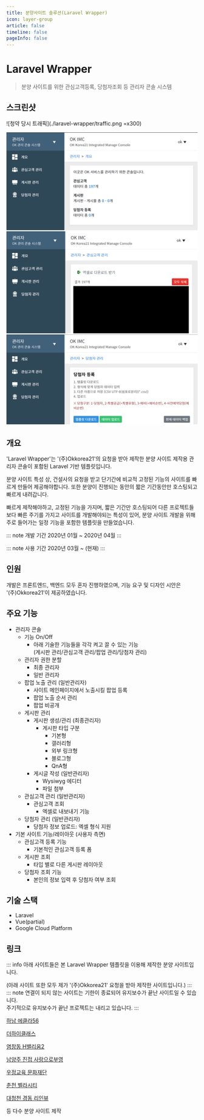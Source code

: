 ```yaml
---
title: 분양사이트 솔루션(Laravel Wrapper)
icon: layer-group
article: false
timeline: false
pageInfo: false
---
```


# Laravel Wrapper

> 분양 사이트를 위한 관심고객등록, 당첨자조회 등 관리자 콘솔 시스템

## 스크린샷

![청약 당시 트래픽](./laravel-wrapper/traffic.png =x300)

<Screenshots>

<img src="./laravel-wrapper/screenshot1.png" alt="'Laravel Wrapper' 관리자 콘솔 [메인페이지]" title="'Laravel Wrapper' 관리자 콘솔 [메인페이지]"/>

<img src="./laravel-wrapper/screenshot2.png" alt="'Laravel Wrapper' 관리자 콘솔 [관심고객 관리]" title="'Laravel Wrapper' 관리자 콘솔 [관심고객 관리]"/>

<img src="./laravel-wrapper/screenshot3.png" alt="'Laravel Wrapper' 관리자 콘솔 [당첨자 관리]" title="'Laravel Wrapper' 관리자 콘솔 [당첨자 관리]"/>

</Screenshots>

## 개요

'Laravel Wrapper'는 '(주)Okkorea21'의 요청을 받아 제작한 분양 사이트 제작용 관리자 콘솔이 포함된 Laravel 기반 템플릿입니다.

분양 사이트 특성 상, 건설사의 요청을 받고 <TextHighlight>단기간</TextHighlight>에 비교적 <TextHighlight>고정된 기능</TextHighlight>의 사이트를 빠르게 만들어 제공해야합니다.
또한 분양이 진행되는 동안의 <TextHighlight>짧은 기간동안만 호스팅</TextHighlight>되고 빠르게 내려갑니다.

빠르게 제작해야하고, 고정된 기능을 가지며, 짧은 기간만 호스팅되어 다른 프로젝트들보다 빠른 주기를 가지고 사이트를 개발해야되는 특성이 있어,
분양 사이트 개발을 위해 주로 들어가는 일정 기능을 포함한 템플릿을 만들었습니다.

::: note 개발 기간
2020년 01월 ~ 2020년 04월
:::

::: note 사용 기간
2020년 03월 ~ (현재)
:::

## 인원

개발은 프론트엔드, 백엔드 모두 혼자 진행하였으며, 기능 요구 및 디자인 시안은 '(주)Okkorea21'이 제공하였습니다.

## 주요 기능

- 관리자 콘솔
  - 기능 On/Off
    - 아래 기술한 기능들을 각각 켜고 끌 수 있는 기능  
      (게시판 관리/관심고객 관리/팝업 관리/당첨자 관리)
  - 관리자 권한 분할
    - 최종 관리자
    - 일반 관리자
  - 팝업 노출 관리 (일반관리자)
    - 사이트 메인페이지에서 노출시킬 팝업 등록
    - 팝업 노출 순서 관리
    - 팝업 비공개
  - 게시판 관리
    - 게시판 생성/관리 (최종관리자)
      - 게시판 타입 구분
        - 기본형
        - 갤러리형
        - 외부 링크형
        - 블로그형
        - QnA형
    - 게시글 작성 (일반관리자)
      - Wysiwyg 에디터
      - 파일 첨부
  - 관심고객 관리 (일반관리자)
    - 관심고객 조회
      - 엑셀로 내보내기 기능
  - 당첨자 관리 (일반관리자)
    - 당첨자 정보 업로드: 엑셀 형식 지원
- 기본 사이트 기능/레이아웃 (사용자 측면)
  - 관심고객 등록 기능
    - 기본적인 관심고객 등록 폼
  - 게시판 조회
    - 타입 별로 다른 게시판 레이아웃
  - 당첨자 조회 기능
    - 본인의 정보 입력 후 당첨자 여부 조회

## 기술 스택

- Laravel
- Vue(partial)
- Google Cloud Platform

## 링크

::: info
아래 사이트들은 본 Laravel Wrapper 템플릿을 이용해 제작한 분양 사이트입니다.

(아래 사이트 또한 모두 제가 '(주)Okkorea21' 요청을 받아 제작한 사이트입니다.)
:::
::: note
연결이 되지 않는 사이트는 기한이 종료되어 유지보수가 끝난 사이트일 수 있습니다.  
주기적으로 유지보수가 끝난 프로젝트는 내리고 있습니다.
:::

[하남 에클라56](https://www.xn--56-hz8ii78bfrm.com/)

[더하이클래스](https://www.xn--9m1by4fo7l0yef3mu8g.com/)

[염창동 H밸리움2](https://www.xn--h2-id0j87fgyt.com/)

[남양주 진접 사랑으로부영](http://jinjeop.sarangeuro.co.kr/)

[우정교육 문화재단](http://www.woojungedu.co.kr/)

[춘천 벨라시티](https://www.ccbellacity.co.kr/)

[대청천 경동 리인뷰](http://xn--289at2jwsay4p9zfjsqdpi4d.com/)

등 다수 분양 사이트 제작

<script setup lang="ts">
    import Screenshots from '@components/Screenshots.vue'
</script>
